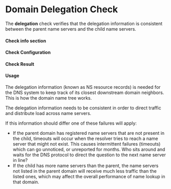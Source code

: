 # Domain Delegation Check

The **delegation** check verifies that the delegation information is consistent between the parent name servers and the child name servers.

#### Check info section <a href="#domaindelegationcheck-checkinfosection" id="domaindelegationcheck-checkinfosection"></a>



#### Check Configuration <a href="#domaindelegationcheck-checkconfiguration" id="domaindelegationcheck-checkconfiguration"></a>



#### Check Result <a href="#domaindelegationcheck-checkresult" id="domaindelegationcheck-checkresult"></a>



#### Usage <a href="#domaindelegationcheck-usage" id="domaindelegationcheck-usage"></a>

The delegation information (known as NS resource records) is needed for the DNS system to keep track of its closest downstream domain neighbors. This is how the domain name tree works.

The delegation information needs to be consistent in order to direct traffic and distribute load across name servers.

If this information should differ one of these failures will apply:

* If the parent domain has registered name servers that are not present in the child, timeouts will occur when the resolver tries to reach a name server that might not exist. This causes intermittent failures (timeouts) which can go unnoticed, or unreported for months. Who sits around and waits for the DNS protocol to direct the question to the next name server in line?
* If the child has more name servers than the parent, the name servers not listed in the parent domain will receive much less traffic than the listed ones, which may affect the overall performance of name lookup in that domain.
